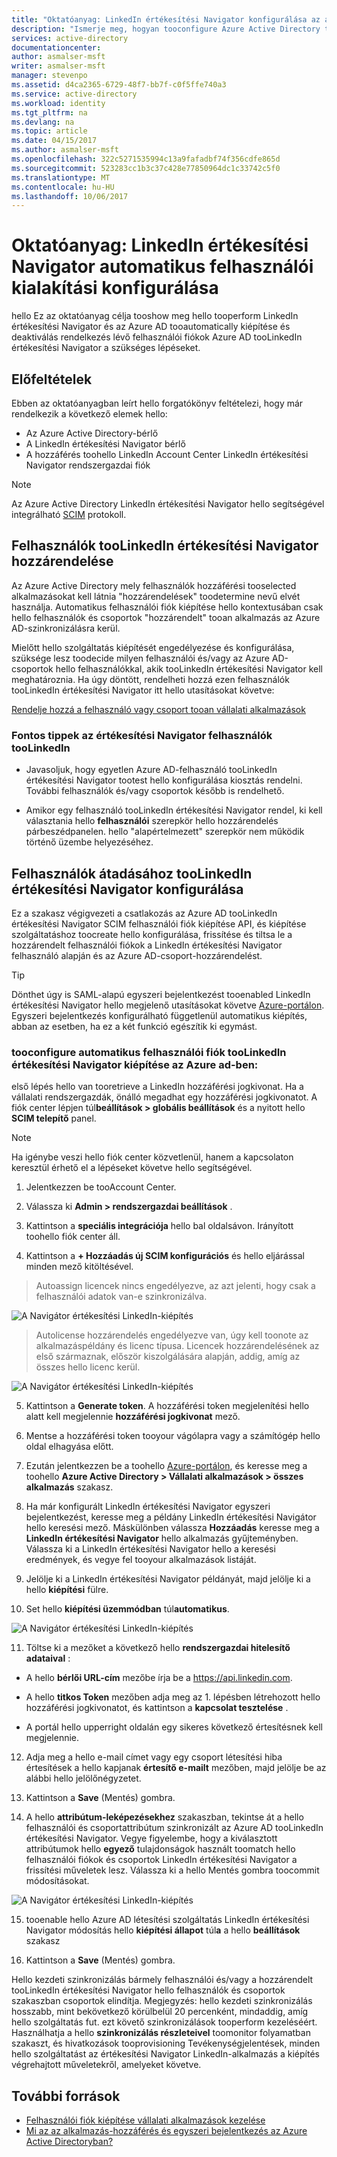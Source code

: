 ```yaml
---
title: "Oktatóanyag: LinkedIn értékesítési Navigator konfigurálása az automatikus felhasználó-átadási az Azure Active Directoryval |} Microsoft Docs"
description: "Ismerje meg, hogyan tooconfigure Azure Active Directory tooautomatically kiépítése és deaktiválás rendelkezés felhasználói fiókot, tooLinkedIn értékesítési Navigator."
services: active-directory
documentationcenter: 
author: asmalser-msft
writer: asmalser-msft
manager: stevenpo
ms.assetid: d4ca2365-6729-48f7-bb7f-c0f5ffe740a3
ms.service: active-directory
ms.workload: identity
ms.tgt_pltfrm: na
ms.devlang: na
ms.topic: article
ms.date: 04/15/2017
ms.author: asmalser-msft
ms.openlocfilehash: 322c5271535994c13a9fafadbf74f356cdfe865d
ms.sourcegitcommit: 523283cc1b3c37c428e77850964dc1c33742c5f0
ms.translationtype: MT
ms.contentlocale: hu-HU
ms.lasthandoff: 10/06/2017
---
```

# <a name="tutorial-configuring-linkedin-sales-navigator-for-automatic-user-provisioning"></a>Oktatóanyag: LinkedIn értékesítési Navigator automatikus felhasználói kialakítási konfigurálása


hello Ez az oktatóanyag célja tooshow meg hello tooperform LinkedIn értékesítési Navigator és az Azure AD tooautomatically kiépítése és deaktiválás rendelkezés lévő felhasználói fiókok Azure AD tooLinkedIn értékesítési Navigator a szükséges lépéseket. 

## <a name="prerequisites"></a>Előfeltételek

Ebben az oktatóanyagban leírt hello forgatókönyv feltételezi, hogy már rendelkezik a következő elemek hello:

*   Az Azure Active Directory-bérlő
*   A LinkedIn értékesítési Navigator bérlő 
*   A hozzáférés toohello LinkedIn Account Center LinkedIn értékesítési Navigator rendszergazdai fiók

> [!NOTE]
> Az Azure Active Directory LinkedIn értékesítési Navigator hello segítségével integrálható [SCIM](http://www.simplecloud.info/) protokoll.

## <a name="assigning-users-toolinkedin-sales-navigator"></a>Felhasználók tooLinkedIn értékesítési Navigator hozzárendelése

Az Azure Active Directory mely felhasználók hozzáférési tooselected alkalmazásokat kell látnia "hozzárendelések" toodetermine nevű elvét használja. Automatikus felhasználói fiók kiépítése hello kontextusában csak hello felhasználók és csoportok "hozzárendelt" tooan alkalmazás az Azure AD-szinkronizálásra kerül. 

Mielőtt hello szolgáltatás kiépítését engedélyezése és konfigurálása, szüksége lesz toodecide milyen felhasználói és/vagy az Azure AD-csoportok hello felhasználókkal, akik tooLinkedIn értékesítési Navigator kell meghatároznia. Ha úgy döntött, rendelheti hozzá ezen felhasználók tooLinkedIn értékesítési Navigator itt hello utasításokat követve:

[Rendelje hozzá a felhasználó vagy csoport tooan vállalati alkalmazások](active-directory-coreapps-assign-user-azure-portal.md)

### <a name="important-tips-for-assigning-users-toolinkedin-sales-navigator"></a>Fontos tippek az értékesítési Navigator felhasználók tooLinkedIn

*   Javasoljuk, hogy egyetlen Azure AD-felhasználó tooLinkedIn értékesítési Navigator tootest hello konfigurálása kiosztás rendelni. További felhasználók és/vagy csoportok később is rendelhető.

*   Amikor egy felhasználó tooLinkedIn értékesítési Navigator rendel, ki kell választania hello **felhasználói** szerepkör hello hozzárendelés párbeszédpanelen. hello "alapértelmezett" szerepkör nem működik történő üzembe helyezéséhez.


## <a name="configuring-user-provisioning-toolinkedin-sales-navigator"></a>Felhasználók átadásához tooLinkedIn értékesítési Navigator konfigurálása

Ez a szakasz végigvezeti a csatlakozás az Azure AD tooLinkedIn értékesítési Navigator SCIM felhasználói fiók kiépítése API, és kiépítése szolgáltatáshoz toocreate hello konfigurálása, frissítése és tiltsa le a hozzárendelt felhasználói fiókok a LinkedIn értékesítési Navigator felhasználó alapján és az Azure AD-csoport-hozzárendelést.

> [!TIP]
> Dönthet úgy is SAML-alapú egyszeri bejelentkezést tooenabled LinkedIn értékesítési Navigator hello megjelenő utasításokat követve [Azure-portálon](https://portal.azure.com). Egyszeri bejelentkezés konfigurálható függetlenül automatikus kiépítés, abban az esetben, ha ez a két funkció egészítik ki egymást.


### <a name="tooconfigure-automatic-user-account-provisioning-toolinkedin-sales-navigator-in-azure-ad"></a>tooconfigure automatikus felhasználói fiók tooLinkedIn értékesítési Navigator kiépítése az Azure ad-ben:


első lépés hello van tooretrieve a LinkedIn hozzáférési jogkivonat. Ha a vállalati rendszergazdák, önálló megadhat egy hozzáférési jogkivonatot. A fiók center lépjen túl**beállítások &gt; globális beállítások** és a nyitott hello **SCIM telepítő** panel.

> [!NOTE]
> Ha igénybe veszi hello fiók center közvetlenül, hanem a kapcsolaton keresztül érhető el a lépéseket követve hello segítségével.

1)  Jelentkezzen be tooAccount Center.

2)  Válassza ki **Admin &gt; rendszergazdai beállítások** .

3)  Kattintson a **speciális integrációja** hello bal oldalsávon. Irányított toohello fiók center áll.

4)  Kattintson a **+ Hozzáadás új SCIM konfigurációs** és hello eljárással minden mező kitöltésével.

> Autoassign licencek nincs engedélyezve, az azt jelenti, hogy csak a felhasználói adatok van-e szinkronizálva.

![A Navigátor értékesítési LinkedIn-kiépítés](./media/active-directory-saas-linkedinsalesnavigator-provisioning-tutorial/linkedin_1.PNG)

> Autolicense hozzárendelés engedélyezve van, úgy kell toonote az alkalmazáspéldány és licenc típusa. Licencek hozzárendelésének az első származnak, először kiszolgálására alapján, addig, amíg az összes hello licenc kerül.

![A Navigátor értékesítési LinkedIn-kiépítés](./media/active-directory-saas-linkedinsalesnavigator-provisioning-tutorial/linkedin_2.PNG)

5)  Kattintson a **Generate token**. A hozzáférési token megjelenítési hello alatt kell megjelennie **hozzáférési jogkivonat** mező.

6)  Mentse a hozzáférési token tooyour vágólapra vagy a számítógép hello oldal elhagyása előtt.

7) Ezután jelentkezzen be a toohello [Azure-portálon](https://portal.azure.com), és keresse meg a toohello **Azure Active Directory > Vállalati alkalmazások > összes alkalmazás** szakasz.

8) Ha már konfigurált LinkedIn értékesítési Navigator egyszeri bejelentkezést, keresse meg a példány LinkedIn értékesítési Navigátor hello keresési mező. Máskülönben válassza **Hozzáadás** keresse meg a **LinkedIn értékesítési Navigator** hello alkalmazás gyűjteményben. Válassza ki a LinkedIn értékesítési Navigator hello a keresési eredmények, és vegye fel tooyour alkalmazások listáját.

9)  Jelölje ki a LinkedIn értékesítési Navigator példányát, majd jelölje ki a hello **kiépítési** fülre.

10) Set hello **kiépítési üzemmódban** túl**automatikus**.

![A Navigátor értékesítési LinkedIn-kiépítés](./media/active-directory-saas-linkedinsalesnavigator-provisioning-tutorial/linkedin_3.PNG)

11)  Töltse ki a mezőket a következő hello **rendszergazdai hitelesítő adataival** :

* A hello **bérlői URL-cím** mezőbe írja be a https://api.linkedin.com.

* A hello **titkos Token** mezőben adja meg az 1. lépésben létrehozott hello hozzáférési jogkivonatot, és kattintson a **kapcsolat tesztelése** .

* A portál hello upperright oldalán egy sikeres következő értesítésnek kell megjelennie.

12) Adja meg a hello e-mail címet vagy egy csoport létesítési hiba értesítések a hello kapjanak **értesítő e-mailt** mezőben, majd jelölje be az alábbi hello jelölőnégyzetet.

13) Kattintson a **Save** (Mentés) gombra. 

14) A hello **attribútum-leképezésekhez** szakaszban, tekintse át a hello felhasználói és csoportattribútum szinkronizált az Azure AD tooLinkedIn értékesítési Navigator. Vegye figyelembe, hogy a kiválasztott attribútumok hello **egyező** tulajdonságok használt toomatch hello felhasználói fiókok és csoportok LinkedIn értékesítési Navigator a frissítési műveletek lesz. Válassza ki a hello Mentés gombra toocommit módosításokat.

![A Navigátor értékesítési LinkedIn-kiépítés](./media/active-directory-saas-linkedinsalesnavigator-provisioning-tutorial/linkedin_4.PNG)

15) tooenable hello Azure AD létesítési szolgáltatás LinkedIn értékesítési Navigator módosítás hello **kiépítési állapot** túl**a** a hello **beállítások** szakasz

16) Kattintson a **Save** (Mentés) gombra. 

Hello kezdeti szinkronizálás bármely felhasználói és/vagy a hozzárendelt tooLinkedIn értékesítési Navigator hello felhasználók és csoportok szakaszban csoportok elindítja. Megjegyzés: hello kezdeti szinkronizálás hosszabb, mint bekövetkező körülbelül 20 percenként, mindaddig, amíg hello szolgáltatás fut. ezt követő szinkronizálások tooperform kezeléséért. Használhatja a hello **szinkronizálás részleteivel** toomonitor folyamatban szakaszt, és hivatkozások tooprovisioning Tevékenységjelentések, minden hello szolgáltatást az értékesítési Navigator LinkedIn-alkalmazás a kiépítés végrehajtott műveletekről, amelyeket követve.


## <a name="additional-resources"></a>További források

* [Felhasználói fiók kiépítése vállalati alkalmazások kezelése](active-directory-enterprise-apps-manage-provisioning.md)
* [Mi az az alkalmazás-hozzáférés és egyszeri bejelentkezés az Azure Active Directoryban?](active-directory-appssoaccess-whatis.md)
